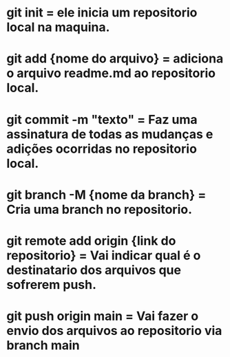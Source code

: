 # git init = ele inicia um repositorio local na maquina.



# git add {nome do arquivo} = adiciona o arquivo readme.md ao repositorio local.


# git commit -m "texto" = Faz uma assinatura de todas as mudanças e adições ocorridas no repositorio local.


# git branch -M {nome da branch} = Cria uma branch no repositorio.


# git remote add origin {link do repositorio} = Vai indicar qual é o destinatario dos arquivos que sofrerem push.


# git push origin main = Vai fazer o envio dos arquivos ao repositorio via branch main
